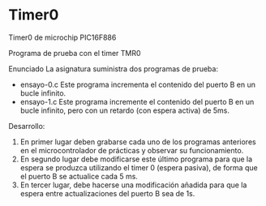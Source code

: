 # Timer0
Timer0 de microchip PIC16F886

Programa de prueba con el timer TMR0

Enunciado
La asignatura suministra dos programas de prueba:
- ensayo-0.c Este programa incrementa el contenido del puerto B en un bucle infinito.
- ensayo-1.c Este programa incremente el contenido del puerto B en un bucle infinito, pero con un retardo (con espera activa) de 5ms.

Desarrollo:
1. En primer lugar deben grabarse cada uno de los programas anteriores en el microcontrolador de prácticas y observar su funcionamiento.
2. En segundo lugar debe modificarse este último programa para que la espera se produzca utilizando el timer 0 (espera pasiva), de forma que el puerto B se actualice cada 5 ms.
3. En tercer lugar, debe hacerse una modificación añadida para que la espera entre actualizaciones del puerto B sea de 1s.
